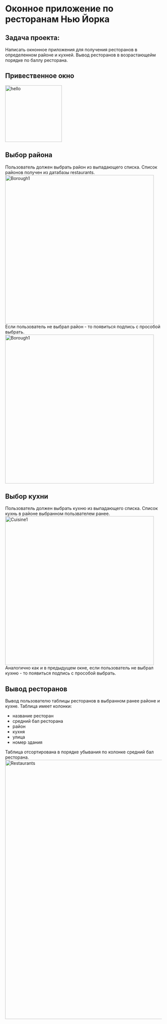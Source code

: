 # Оконное приложение по ресторанам Нью Йорка
## Задача проекта:

Написать окнонное приложения для получения ресторанов в определенном районе и кухней.
Вывод ресторанов в возрастающейм порядке по баллу ресторана.

## Привественное окно
<img width="182" alt="hello" src="https://github.com/Larisa-Lat/restaurants_java_mongodb/assets/80693001/e45dc44a-19d1-46d2-9275-c4228a3eaa88">

## Выбор района
Пользователь должен выбрать район из выпадающего списка.
Список районов получен из датабазы restaurants.
<img width="478" alt="Borough1" src="https://github.com/Larisa-Lat/restaurants_java_mongodb/assets/80693001/7d0b3fb3-f461-4b70-8ed3-53d81d21bbf2">
Если пользователь не выбрал район - то появиться подпись с прособой выбрать.
<img width="478" alt="Borough1" src="https://github.com/Larisa-Lat/restaurants_java_mongodb/assets/80693001/7d0b3fb3-f461-4b70-8ed3-53d81d21bbf2">

## Выбор кухни
Пользователь должен выбрать кухню из выпадающего списка.
Список кухнь в районе выбранном пользвателем ранее.
<img width="478" alt="Cuisine1" src="https://github.com/Larisa-Lat/restaurants_java_mongodb/assets/80693001/6bc1244b-6353-4711-ae9a-4d23153548a7">
Аналогично как и в предыдущем окне, если пользователь не выбрал кухню - то появиться подпись с прособой выбрать.
## Вывод ресторанов
Вывод пользователю таблицы ресторанов в выбранном ранее районе и кухне.
Таблица имеет колонки:
- название ресторан
- средний бал ресторана
- район 
- кухня
- улица
- номер здания

Таблица отсортирована в порядке убывания по колонке средний бал ресторана.
<img width="832" alt="Restaurants" src="https://github.com/Larisa-Lat/restaurants_java_mongodb/assets/80693001/80ed432d-ec6c-44f0-9b47-c7867323b178">
